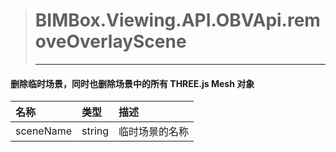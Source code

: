 > # BIMBox.Viewing.API.OBVApi.removeOverlayScene
>
> ---

####  删除临时场景，同时也删除场景中的所有 THREE.js Mesh 对象

| 名称 | 类型 | 描述 |
| :--- | :--- | :--- |
|   sceneName |   string |   临时场景的名称 |



